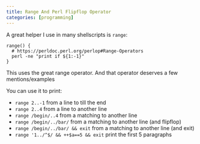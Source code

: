```yaml
---
title: Range And Perl Flipflop Operator
categories: [programming]
---
```


A great helper I use in many shellscripts is `range`:

```
range() {
  # https://perldoc.perl.org/perlop#Range-Operators
  perl -ne "print if ${1:-1}"
}
```

This uses the great range operator. And that operator deserves a few mentions/examples

You can use it to print:

- `range 2..-1`          from a line to till the end
- `range 2..4`           from a line to another line
- `range /begin/..4`     from a matching to another line
- `range /begin/../bar/` from a matching to another line (and flipflop)
- `range /begin/../bar/ && exit` from a matching to another line (and exit)
- `range '1../^$/ && ++$a==5 && exit` print the first 5 paragraphs
